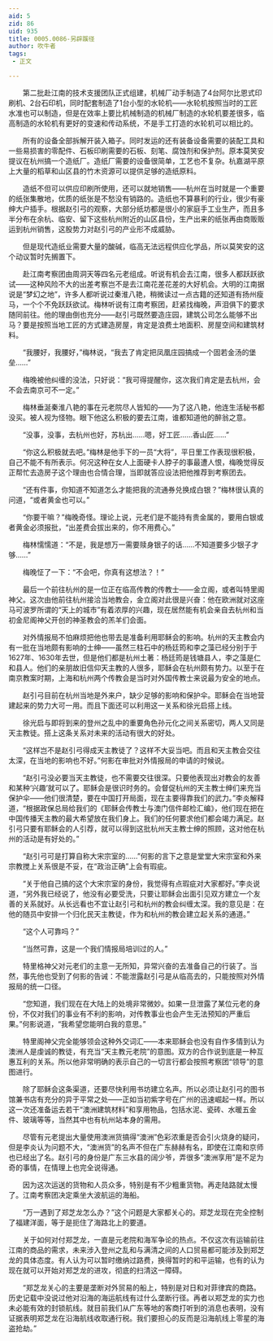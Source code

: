 ```yaml
---
aid: 5
zid: 86
uid: 935
title: 0005.0086-另辟蹊径
author: 吹牛者
tags: 
 - 正文

---
```




　　第二批赴江南的技术支援团队正式组建，机械厂动手制造了4台阿尔比恩式印刷机、2台石印机，同时配套制造了1台小型的水轮机——水轮机按照当时的工匠水准也可以制造，但是在效率上要比机械制造的机械厂制造的水轮机要差很多，临高制造的水轮机有更好的变速和传动系统，不是手工打造的水轮机可以相比的。

　　所有的设备全部拆解开装入箱子。同时发运的还有装备设备需要的装配工具和一些易损害的零配件、石板印刷需要的石板、刻笔、腐蚀剂和保护剂。原本莫笑安提议在杭州搞一个造纸厂。造纸厂需要的设备很简单，工艺也不复杂。杭嘉湖平原上大量的稻草和山区县的竹木资源可以提供足够的造纸原料。

　　造纸不但可以供应印刷所使用，还可以就地销售——杭州在当时就是一个重要的纸张集散地，优质的纸张是不愁没有销路的。造纸也不算暴利的行业，很少有豪绅大户插手。根据赵引弓的观察，大部分纸坊都是很小的家庭手工业生产，而且多半分布在余杭、临安、留下这些杭州附近的山区县份，生产出来的纸张再由商贩贩运到杭州销售，这股势力对赵引弓的产业形不成威胁。

　　但是现代造纸业需要大量的酸碱，临高无法远程供应化学品，所以莫笑安的这个动议暂时先搁置下。

　　赴江南考察团由周洞天等四名元老组成。听说有机会去江南，很多人都跃跃欲试——这种风险不大的出差考察岂不是去江南花差花差的大好机会。大明的江南据说是“梦幻之地”，许多人都听说过秦淮八艳，稍微读过一点古籍的还知道有扬州瘦马，一个个不免跃跃欲试。梅林听说有江南考察团，赶紧找梅晚，声泪俱下的要求随同前往。他的理由倒也充分——赵引弓既然要造庄园，建筑公司怎么能够不出马？要是按照当地工匠的方式建造房屋，肯定是浪费土地面积、房屋空间和建筑材料。

　　“我腰好，我腰好，”梅林说，“我去了肯定把凤凰庄园搞成一个固若金汤的堡垒……”

　　梅晚被他纠缠的没法，只好说：“我可得提醒你，这次我们肯定是去杭州，会不会去南京可不一定。”

　　梅林垂涎秦淮八艳的事在元老院尽人皆知的——为了这八艳，他连生活秘书都没买。被人视为怪物。眼下他这么积极的要去江南，谁都知道他的醉翁之意。

　　“没事，没事，去杭州也好，苏杭出……嗯，好工匠……香山匠……”

　　“你这么积极就去吧。”梅林是他手下的一员“大将”，平日里工作表现很积极，自己不能不有所表示。何况这种在女人上面硬卡人脖子的事最遭人恨，梅晚觉得反正帮忙去造房子这个理由也合情合理，当即就答应设法把他推荐到考察团去。

　　“还有件事，你知道不知道怎么才能把我的流通券兑换成白银？”梅林很认真的问道，“或者黄金也可以。”

　　“你要干嘛？”梅晚奇怪。理论上说，元老们是不能持有贵金属的，要用白银或者黄金必须报批，“出差费会拔出来的，你不用费心。”

　　梅林懦懦道：“不是，我是想万一需要赎身银子的话……不知道要多少银子才够……”

　　梅晚怔了一下：“不会吧，你真有这想法？！”

　　最后一个前往杭州的是一位正在临高传教的传教士——金立阁，或者叫特里阁神父。这次由他前往杭州接洽当地教会，金立阁对此很是兴奋：他在欧洲就对这座马可波罗所谓的“天上的城市”有着浓厚的兴趣，现在居然能有机会亲自去杭州和当初金尼阁神父开创的神圣教会的羔羊们会面。

　　对外情报局不怕麻烦把他也带去是准备利用耶稣会的影响。杭州的天主教会内有一批在当地颇有影响的士绅——虽然三柱石中的杨廷筠和李之藻已经分别于于1627年、1630年去世，但是他们都是杭州土著：杨廷筠是钱塘县人，李之藻是仁和县人。他们的亲朋故旧信仰天主教的人很多，耶稣会在杭州颇有势力。以至于在南京教案时期，上海和杭州两个传教会是当时对外国传教士来说最为安全的地点。

　　赵引弓目前在杭州当地是外来户，缺少足够的影响和保护伞。耶稣会在当地营建起来的势力大可一用。而且下面还可以利用这一关系和徐光启搭上线。

　　徐光启与即将到来的登州之乱中的重要角色孙元化之间关系密切，两人又同是天主教徒。搭上这条关系对未来的活动有很大的好处。

　　“这样岂不是赵引弓得成天主教徒了？这样不大妥当吧。而且和天主教会交往太深，在当地的影响也不好。”何影在审批对外情报局的申请的时候说。

　　“赵引弓没必要当天主教徒，也不需要交往很深。只要他表现出对教会的友善和某种‘兴趣’就可以了。耶稣会是很识时务的。会督促杭州的天主教士绅们来充当保护伞——他们很清楚，要在中国打开局面，现在主要得靠我们的武力。”李炎解释道，“根据政保总局给我们的《耶稣会传教士与澳门信件邮检汇编》，他们现在把在中国传播天主教的最大希望放在我们身上。我们的任何要求他们都会竭力满足。赵引弓只要有耶稣会的人引荐，就可以得到这批杭州天主教士绅的照顾，这对他在杭州的活动是有好处的。”

　　“赵引弓可是打算自称大宋宗室的……”何影的言下之意是堂堂大宋宗室和外来宗教搅上关系很是不妥，在“政治正确”上会有瑕疵。

　　“关于他自己搞的这个大宋宗室的身份，我觉得有点瑕疵对大家都好。”李炎说道，“另外我已经说了，他没有必要受洗，只要让耶稣会出面引见双方建立一个友善的关系就好。从长远看也不宜让赵引弓和杭州的教会纠缠太深。我的意见是：在他的随员中安排一个归化民天主教徒，作为和杭州的教会建立起关系的通道。”

　　“这个人可靠吗？”

　　“当然可靠，这是一个我们情报局培训过的人。”

　　特里格神父对元老们的主意一无所知，异常兴奋的去准备自己的行装了。当然，事先他也受到了何影的告诫：不能泄露赵引弓是从临高去的，只能按照对外情报局的统一口径。

　　“您知道，我们现在在大陆上的处境非常微妙。如果一旦泄露了某位元老的身份，不仅对我们的事业有不利的影响，对传教事业也会产生无法预知的严重后果。”何影说道，“我希望您能明白我的意思。”

　　特里阁神父完全能够领会这种外交词汇——本来耶稣会也没有自作多情到认为澳洲人是虔诚的教徒，有充当“天主教元老院”的意图。双方的合作说到底是一种互惠互利的关系。所以他非常明确的表示自己的一切言行都会按照考察团“领导”的意图进行。

　　除了耶稣会这条渠道，还要尽快利用书坊建立名声。所以必须让赵引弓的图书馆兼书店有充分的异于平常之处——正如当初紫字号在广州的迅速崛起一样。所以这一次还准备运去若干“澳洲建筑材料”和享用物品，包括水泥、瓷砖、水暖五金件、玻璃等等，当然其中也有杭州站本身的需用。

　　尽管有元老提出大量使用澳洲货搞得“澳洲”色彩浓重是否会引火烧身的疑问，但是李炎认为问题不大，“澳洲货”的名声不但在广东赫赫有名，即使在江南和京师也已经出了名。赵引弓的身份是广东三水县的阔少爷，弄很多“澳洲享用”是不足为奇的事情，在情理上也完全说得通。

　　因为这次运送的货物和人员众多，特别是有不少粗重货物。再走陆路就太慢了。江南考察团决定乘坐大波航运的海船。

　　“万一遇到了郑芝龙怎么办？”这个问题是大家都关心的。郑芝龙现在完全控制了福建洋面，等于是扼住了海路北上的要道。

　　关于如何对付郑芝龙，一直是元老院和海军争论的热点。不仅这次有运输前往江南的商品的需求，未来涉入登州之乱和与满清之间的人口贸易都可能涉及到郑芝龙的具体态度。有人认为可以暂时缴纳过路费，换得暂时的和平运输，也有的认为现在就可以开始对郑芝龙的进攻，彻底的扫清这一障碍。

　　“郑芝龙关心的主要是垄断对外贸易的船上，特别是对日和对菲律宾的商路。历史记载中没说过他对沿海的海运航线有过什么垄断行径。再者以郑芝龙的实力也未必能有效的封锁航线。就目前我们从广东等地的客商打听到的消息也表明，没有证据表明郑芝龙在沿海航线收取通行税。我们要担心的反而是沿海航线上零星的海盗抢劫。”


